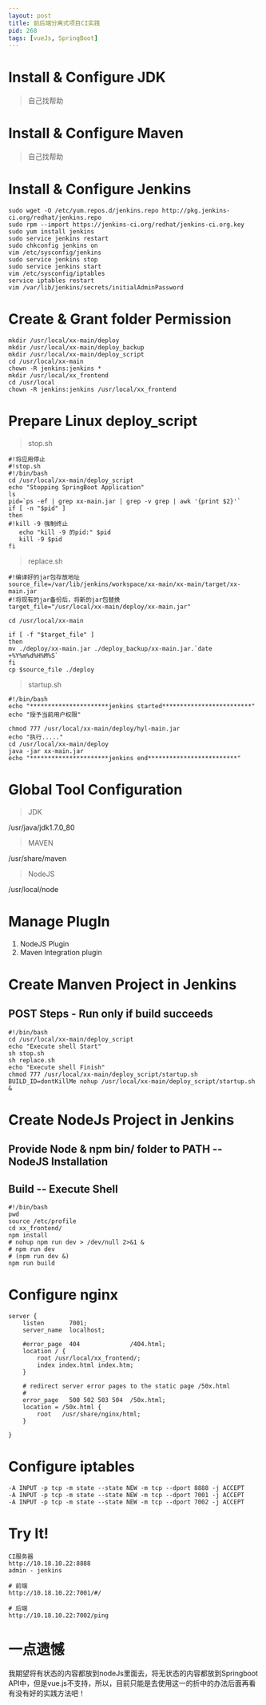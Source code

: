 ```yaml
---
layout: post
title: 前后端分离式项目CI实践
pid: 268
tags: [vueJs, SpringBoot]
---
```


# Install & Configure JDK

> 自己找帮助

# Install & Configure Maven

> 自己找帮助

# Install & Configure Jenkins

	sudo wget -O /etc/yum.repos.d/jenkins.repo http://pkg.jenkins-ci.org/redhat/jenkins.repo 
	sudo rpm --import https://jenkins-ci.org/redhat/jenkins-ci.org.key
	sudo yum install jenkins
	sudo service jenkins restart
	sudo chkconfig jenkins on
	vim /etc/sysconfig/jenkins
	sudo service jenkins stop
	sudo service jenkins start
	vim /etc/sysconfig/iptables
	service iptables restart
	vim /var/lib/jenkins/secrets/initialAdminPassword

# Create & Grant folder Permission

	mkdir /usr/local/xx-main/deploy
	mkdir /usr/local/xx-main/deploy_backup
	mkdir /usr/local/xx-main/deploy_script
	cd /usr/local/xx-main
	chown -R jenkins:jenkins *
	mkdir /usr/local/xx_frontend
	cd /usr/local
	chown -R jenkins:jenkins /usr/local/xx_frontend

# Prepare Linux deploy_script

> stop.sh

	#!将应用停止
	#!stop.sh
	#!/bin/bash
	cd /usr/local/xx-main/deploy_script
	echo "Stopping SpringBoot Application"
	ls
	pid=`ps -ef | grep xx-main.jar | grep -v grep | awk '{print $2}'`
	if [ -n "$pid" ]
	then
	#!kill -9 强制终止
	   echo "kill -9 的pid:" $pid
	   kill -9 $pid
	fi


> replace.sh

	#!编译好的jar包存放地址
	source_file=/var/lib/jenkins/workspace/xx-main/xx-main/target/xx-main.jar
	#!将现有的jar备份后，将新的jar包替换
	target_file="/usr/local/xx-main/deploy/xx-main.jar"

	cd /usr/local/xx-main

	if [ -f "$target_file" ]
	then
	mv ./deploy/xx-main.jar ./deploy_backup/xx-main.jar.`date +%Y%m%d%H%M%S`
	fi
	cp $source_file ./deploy


> startup.sh

	#!/bin/bash
	echo "**********************jenkins started*************************"
	echo "授予当前用户权限"

	chmod 777 /usr/local/xx-main/deploy/hyl-main.jar
	echo "执行....."
	cd /usr/local/xx-main/deploy
	java -jar xx-main.jar
	echo "**********************jenkins end*************************"


# Global Tool Configuration

> JDK

/usr/java/jdk1.7.0_80

> MAVEN

/usr/share/maven

> NodeJS

/usr/local/node


# Manage PlugIn

1. NodeJS Plugin
2. Maven Integration plugin


# Create Manven Project in Jenkins

## POST Steps - Run only if build succeeds

	#!/bin/bash
	cd /usr/local/xx-main/deploy_script
	echo "Execute shell Start"
	sh stop.sh
	sh replace.sh
	echo "Execute shell Finish"
	chmod 777 /usr/local/xx-main/deploy_script/startup.sh
	BUILD_ID=dontKillMe nohup /usr/local/xx-main/deploy_script/startup.sh &


# Create NodeJs Project in Jenkins

## Provide Node & npm bin/ folder to PATH -- NodeJS Installation

## Build -- Execute Shell

	#!/bin/bash
	pwd 
	source /etc/profile
	cd xx_frontend/
	npm install
	# nohup npm run dev > /dev/null 2>&1 &
	# npm run dev
	# (npm run dev &)
	npm run build


# Configure nginx

	server {
		listen       7001;
		server_name  localhost;

		#error_page  404              /404.html;
		location / {
			root /usr/local/xx_frontend/;
			index index.html index.htm;
		}

		# redirect server error pages to the static page /50x.html
		#
		error_page   500 502 503 504  /50x.html;
		location = /50x.html {
			root   /usr/share/nginx/html;
		}

	}




# Configure iptables

	-A INPUT -p tcp -m state --state NEW -m tcp --dport 8888 -j ACCEPT
	-A INPUT -p tcp -m state --state NEW -m tcp --dport 7001 -j ACCEPT
	-A INPUT -p tcp -m state --state NEW -m tcp --dport 7002 -j ACCEPT


# Try It!

	CI服务器
	http://10.18.10.22:8888
	admin - jenkins

	# 前端
	http://10.18.10.22:7001/#/

	# 后端
	http://10.18.10.22:7002/ping


# 一点遗憾

我期望将有状态的内容都放到nodeJs里面去，将无状态的内容都放到Springboot API中，但是vue.js不支持，所以，目前只能是去使用这一的折中的办法后面再看有没有好的实践方法吧！
